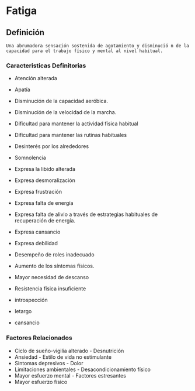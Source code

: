 # Fatiga
## Definición
	Una abrumadora sensación sostenida de agotamiento y disminució n de la capacidad para el trabajo físico y mental al nivel habitual.

### Caracteristicas Definitorias
- Atención alterada   
- Apatía   
- Disminución de la capacidad 
aeróbica.   
- Disminución de la velocidad de la 
marcha.   
- Dificultad para mantener la 
actividad física habitual   
- Dificultad para mantener las 
rutinas habituales   
- Desinterés por los alrededores   
- Somnolencia   
- Expresa la libido alterada   
- Expresa desmoralización   
- Expresa frustración   
 
 
 
 
- Expresa falta de energía   
- Expresa falta de alivio a través de 
estrategias habituales de 
recuperación de energía.   
- Expresa cansancio   
- Expresa debilidad   
- Desempeño de roles inadecuado   
- Aumento de los síntomas físicos.   
- Mayor necesidad de descanso   
- Resistencia física insuficiente   
- introspección   
- letargo   
- cansancio

### Factores Relacionados
- Ciclo de sueño-vigilia alterado  - Desnutrición  
- Ansiedad  - Estilo de vida no 
estimulante  
- Sintomas depresivos  - Dolor  
- Limitaciones ambientales  - Desacondicionamiento 
físico  
- Mayor esfuerzo mental  - Factores estresantes   
- Mayor esfuerzo físico

